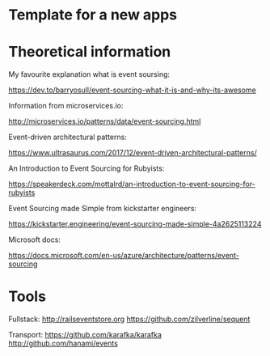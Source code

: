 # Template for a new apps

# Theoretical information

My favourite explanation what is event soursing:

https://dev.to/barryosull/event-sourcing-what-it-is-and-why-its-awesome

Information from microservices.io:

http://microservices.io/patterns/data/event-sourcing.html

Event-driven architectural patterns:

https://www.ultrasaurus.com/2017/12/event-driven-architectural-patterns/

An Introduction to Event Sourcing for Rubyists:

https://speakerdeck.com/mottalrd/an-introduction-to-event-sourcing-for-rubyists

Event Sourcing made Simple from kickstarter engineers:

https://kickstarter.engineering/event-sourcing-made-simple-4a2625113224

Microsoft docs:

https://docs.microsoft.com/en-us/azure/architecture/patterns/event-sourcing

# Tools

Fullstack:
http://railseventstore.org
https://github.com/zilverline/sequent

Transport:
https://github.com/karafka/karafka
http://github.com/hanami/events
